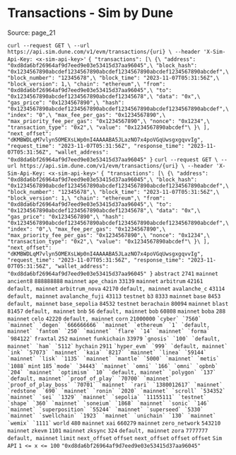 # Transactions - Sim by Dune

Source: page_21

`curl --request GET \
  --url https://api.sim.dune.com/v1/evm/transactions/{uri} \
  --header 'X-Sim-Api-Key: <x-sim-api-key>'` `{
"transactions": [\
    {\
      "address": "0xd8da6bf26964af9d7eed9e03e53415d37aa96045",\
      "block_hash": "0x1234567890abcdef1234567890abcdef1234567890abcdef1234567890abcdef",\
      "block_number": "12345678",\
      "block_time": "2023-11-07T05:31:56Z",\
      "block_version": 1,\
      "chain": "ethereum",\
      "from": "0xd8da6bf26964af9d7eed9e03e53415d37aa96045",\
      "to": "0x1234567890abcdef1234567890abcdef12345678",\
      "data": "0x",\
      "gas_price": "0x1234567890",\
      "hash": "0x1234567890abcdef1234567890abcdef1234567890abcdef1234567890abcdef",\
      "index": "0",\
      "max_fee_per_gas": "0x1234567890",\
      "max_priority_fee_per_gas": "0x1234567890",\
      "nonce": "0x1234",\
      "transaction_type": "0x2",\
      "value": "0x1234567890abcdef"\
    }\
],
"next_offset": "dKMBWDLqM7vlyn5OMEXsLWp0nI4AAAABA5JLazNO7x4poVGqUwsgxgqvvIg",
"request_time": "2023-11-07T05:31:56Z",
"response_time": "2023-11-07T05:31:56Z",
"wallet_address": "0xd8da6bf26964af9d7eed9e03e53415d37aa96045"
}` `curl --request GET \
  --url https://api.sim.dune.com/v1/evm/transactions/{uri} \
  --header 'X-Sim-Api-Key: <x-sim-api-key>'` `{
"transactions": [\
    {\
      "address": "0xd8da6bf26964af9d7eed9e03e53415d37aa96045",\
      "block_hash": "0x1234567890abcdef1234567890abcdef1234567890abcdef1234567890abcdef",\
      "block_number": "12345678",\
      "block_time": "2023-11-07T05:31:56Z",\
      "block_version": 1,\
      "chain": "ethereum",\
      "from": "0xd8da6bf26964af9d7eed9e03e53415d37aa96045",\
      "to": "0x1234567890abcdef1234567890abcdef12345678",\
      "data": "0x",\
      "gas_price": "0x1234567890",\
      "hash": "0x1234567890abcdef1234567890abcdef1234567890abcdef1234567890abcdef",\
      "index": "0",\
      "max_fee_per_gas": "0x1234567890",\
      "max_priority_fee_per_gas": "0x1234567890",\
      "nonce": "0x1234",\
      "transaction_type": "0x2",\
      "value": "0x1234567890abcdef"\
    }\
],
"next_offset": "dKMBWDLqM7vlyn5OMEXsLWp0nI4AAAABA5JLazNO7x4poVGqUwsgxgqvvIg",
"request_time": "2023-11-07T05:31:56Z",
"response_time": "2023-11-07T05:31:56Z",
"wallet_address": "0xd8da6bf26964af9d7eed9e03e53415d37aa96045"
}` `abstract` `2741` `mainnet` `ancient8` `888888888` `mainnet` `ape_chain` `33139` `mainnet` `arbitrum` `42161` `default, mainnet` `arbitrum_nova` `42170` `default, mainnet` `avalanche_c` `43114` `default, mainnet` `avalanche_fuji` `43113` `testnet` `b3` `8333` `mainnet` `base` `8453` `default, mainnet` `base_sepolia` `84532` `testnet` `berachain` `80094` `mainnet` `blast` `81457` `default, mainnet` `bnb` `56` `default, mainnet` `bob` `60808` `mainnet` `boba` `288` `mainnet` `celo` `42220` `default, mainnet` `corn` `21000000` `` `cyber` `7560` `mainnet` `degen` `666666666` `mainnet` `ethereum` `1` `default, mainnet` `fantom` `250` `mainnet` `flare` `14` `mainnet` `forma` `984122` `` `fraxtal` `252` `mainnet` `funkichain` `33979` `` `gnosis` `100` `default, mainnet` `ham` `5112` `` `hychain` `2911` `` `hyper_evm` `999` `default, mainnet` `ink` `57073` `mainnet` `kaia` `8217` `mainnet` `linea` `59144` `mainnet` `lisk` `1135` `mainnet` `mantle` `5000` `mainnet` `metis` `1088` `` `mint` `185` `` `mode` `34443` `mainnet` `omni` `166` `omni` `opbnb` `204` `mainnet` `optimism` `10` `default, mainnet` `polygon` `137` `default, mainnet` `proof_of_play` `70700` `mainnet` `proof_of_play_boss` `70701` `mainnet` `rari` `1380012617` `mainnet` `redstone` `690` `mainnet` `ronin` `2020` `mainnet` `scroll` `534352` `mainnet` `sei` `1329` `mainnet` `sepolia` `11155111` `testnet` `shape` `360` `mainnet` `soneium` `1868` `mainnet` `sonic` `146` `mainnet` `superposition` `55244` `mainnet` `superseed` `5330` `mainnet` `swellchain` `1923` `mainnet` `unichain` `130` `mainnet` `wemix` `1111` `` `world` `480` `mainnet` `xai` `660279` `mainnet` `zero_network` `543210` `mainnet` `zkevm` `1101` `mainnet` `zksync` `324` `default, mainnet` `zora` `7777777` `default, mainnet` `limit` `next_offset` `offset` `next_offset` `offset` `offset` `Sim API` `1 <= x <= 100` `"0xd8da6bf26964af9d7eed9e03e53415d37aa96045"`

```

```

```

```

```

```

```

```